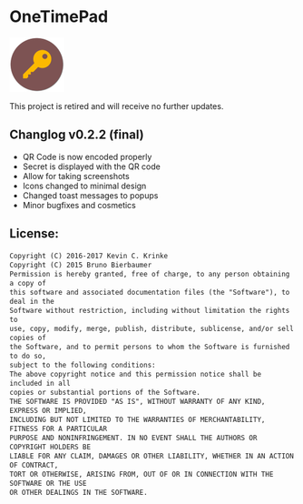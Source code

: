 #  OneTimePad
![OneTimePad Icon](./media/icon.png)

This project is retired and will receive no further updates.

## Changlog v0.2.2 (final)

* QR Code is now encoded properly
* Secret is displayed with the QR code
* Allow for taking screenshots
* Icons changed to minimal design
* Changed toast messages to popups
* Minor bugfixes and cosmetics

## License:
```
Copyright (C) 2016-2017 Kevin C. Krinke
Copyright (C) 2015 Bruno Bierbaumer
Permission is hereby granted, free of charge, to any person obtaining a copy of
this software and associated documentation files (the "Software"), to deal in the
Software without restriction, including without limitation the rights to
use, copy, modify, merge, publish, distribute, sublicense, and/or sell copies of
the Software, and to permit persons to whom the Software is furnished to do so,
subject to the following conditions:
The above copyright notice and this permission notice shall be included in all
copies or substantial portions of the Software.
THE SOFTWARE IS PROVIDED "AS IS", WITHOUT WARRANTY OF ANY KIND, EXPRESS OR IMPLIED,
INCLUDING BUT NOT LIMITED TO THE WARRANTIES OF MERCHANTABILITY, FITNESS FOR A PARTICULAR
PURPOSE AND NONINFRINGEMENT. IN NO EVENT SHALL THE AUTHORS OR COPYRIGHT HOLDERS BE
LIABLE FOR ANY CLAIM, DAMAGES OR OTHER LIABILITY, WHETHER IN AN ACTION OF CONTRACT,
TORT OR OTHERWISE, ARISING FROM, OUT OF OR IN CONNECTION WITH THE SOFTWARE OR THE USE
OR OTHER DEALINGS IN THE SOFTWARE.
```
